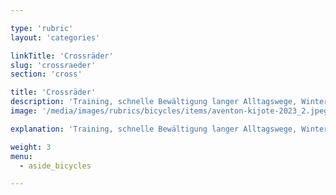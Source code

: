 ```yaml
---

type: 'rubric'
layout: 'categories'

linkTitle: 'Crossräder'
slug: 'crossraeder'
section: 'cross'

title: 'Crossräder'
description: 'Training, schnelle Bewältigung langer Alltagswege, Wintertraining, befestigte und unbefestigte Wege'
image: '/media/images/rubrics/bicycles/items/aventon-kijote-2023_2.jpeg'

explanation: 'Training, schnelle Bewältigung langer Alltagswege, Wintertraining, befestigte und unbefestigte Wege'

weight: 3
menu:
  - aside_bicycles

---
```

